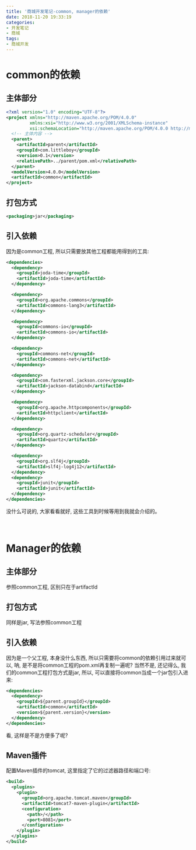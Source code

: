 ```yaml
---
title: '商城开发笔记-common, manager的依赖'
date: 2018-11-20 19:33:19
categories:
- 开发笔记
- 商城
tags:
- 商城开发
---
```


# common的依赖

## 主体部分

```xml
<?xml version="1.0" encoding="UTF-8"?>
<project xmlns="http://maven.apache.org/POM/4.0.0"
         xmlns:xsi="http://www.w3.org/2001/XMLSchema-instance"
         xsi:schemaLocation="http://maven.apache.org/POM/4.0.0 http://maven.apache.org/xsd/maven-4.0.0.xsd">
  <!-- 主体内容 -->
  <parent>
    <artifactId>parent</artifactId>
    <groupId>com.littleboy</groupId>
    <version>0.1</version>
    <relativePath>../parent/pom.xml</relativePath>
  </parent>
  <modelVersion>4.0.0</modelVersion>
  <artifactId>common</artifactId>
</project>
```

## 打包方式

```xml
<packaging>jar</packaging>
```

<!--more-->

## 引入依赖

因为是common工程, 所以只需要放其他工程都能用得到的工具:

```xml
<dependencies>
  <dependency>
    <groupId>joda-time</groupId>
    <artifactId>joda-time</artifactId>
  </dependency>

  <dependency>
    <groupId>org.apache.commons</groupId>
    <artifactId>commons-lang3</artifactId>
  </dependency>

  <dependency>
    <groupId>commons-io</groupId>
    <artifactId>commons-io</artifactId>
  </dependency>

  <dependency>
    <groupId>commons-net</groupId>
    <artifactId>commons-net</artifactId>
  </dependency>

  <dependency>
    <groupId>com.fasterxml.jackson.core</groupId>
    <artifactId>jackson-databind</artifactId>
  </dependency>

  <dependency>
    <groupId>org.apache.httpcomponents</groupId>
    <artifactId>httpclient</artifactId>
  </dependency>

  <dependency>
    <groupId>org.quartz-scheduler</groupId>
    <artifactId>quartz</artifactId>
  </dependency>

  <dependency>
    <groupId>org.slf4j</groupId>
    <artifactId>slf4j-log4j12</artifactId>
  </dependency>
  <dependency>
    <groupId>junit</groupId>
    <artifactId>junit</artifactId>
  </dependency>
</dependencies>
```

没什么可说的, 大家看看就好, 这些工具到时候等用到我就会介绍的。

<br>

# Manager的依赖

## 主体部分

参照common工程, 区别只在于artifactId

## 打包方式

同样是jar, 写法参照common工程

## 引入依赖

因为是一个父工程, 本身没什么东西, 所以只需要将common的依赖引用过来就可以, 呐, 是不是将common工程的pom.xml再复制一遍呢? 当然不是, 还记得么, 我们的common工程打包方式是jar, 所以, 可以直接将common当成一个jar包引入进来:

```xml
<dependencies>
  <dependency>
    <groupId>${parent.groupId}</groupId>
    <artifactId>common</artifactId>
    <version>${parent.version}</version>
  </dependency>
</dependencies>
```

看, 这样是不是方便多了呢?

## Maven插件

配置Maven插件的tomcat, 这里指定了它的过滤器路径和端口号:

```xml
<build>
  <plugins>
    <plugin>
      <groupId>org.apache.tomcat.maven</groupId>
      <artifactId>tomcat7-maven-plugin</artifactId>
      <configuration>
        <path>/</path>
        <port>8081</port>
      </configuration>
    </plugin>
  </plugins>
</build>
```

